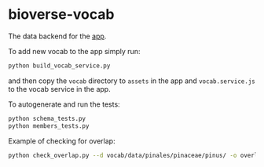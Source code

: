 # bioverse-vocab
The data backend for the [app](https://github.com/Project-Fjorgyn/bioverse).

To add new vocab to the app simply run:
```bash
python build_vocab_service.py
```
and then copy the `vocab` directory to `assets` in the app and `vocab.service.js` to the vocab service in the app.

To autogenerate and run the tests:
```bash
python schema_tests.py
python members_tests.py
```

Example of checking for overlap:
```bash
python check_overlap.py --d vocab/data/pinales/pinaceae/pinus/ -o overlap.json -e exclusions.json 
```